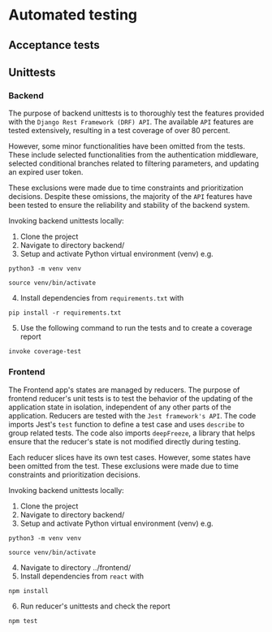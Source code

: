 # Automated testing

## Acceptance tests



## Unittests

### Backend

The purpose of backend unittests is to thoroughly test the features provided with the `Django Rest Framework (DRF) API`. The available `API` features are tested extensively, resulting in a test coverage of over 80 percent.

However, some minor functionalities have been omitted from the tests. These include selected functionalities from the authentication middleware, selected conditional branches related to filtering parameters, and updating an expired user token.

These exclusions were made due to time constraints and prioritization decisions. Despite these omissions, the majority of the `API` features have been tested to ensure the reliability and stability of the backend system.

Invoking backend unittests locally:

1. Clone the project
2. Navigate to directory backend/
3. Setup and activate Python virtual environment (venv) e.g.
```
python3 -m venv venv
```
```
source venv/bin/activate
```
4. Install dependencies from `requirements.txt` with
```shell
pip install -r requirements.txt
```
5. Use the following command to run the tests and to create a coverage report
```shell
invoke coverage-test
```

### Frontend

The Frontend app's states are managed by reducers. The purpose of frontend reducer's unit tests is to test the behavior of the updating of the application state in isolation, independent of any other parts of the application. Reducers are tested with the `Jest framework's API`. The code imports Jest's `test` function to define a test case and uses `describe` to group related tests. The code also imports `deepFreeze`, a library that helps ensure that the reducer's state is not modified directly during testing.

Each reducer slices have its own test cases. However, some states have been omitted from the test. These exclusions were made due to time constraints and prioritization decisions.

Invoking backend unittests locally:
1. Clone the project
2. Navigate to directory backend/
3. Setup and activate Python virtual environment (venv) e.g.
```
python3 -m venv venv
```
```
source venv/bin/activate
```
4. Navigate to directory ../frontend/
5. Install dependencies from `react` with 
```
npm install
```
6. Run reducer's unittests and check the report
```
npm test
```

